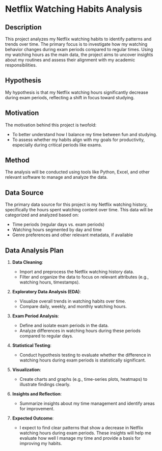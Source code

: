 # Netflix Watching Habits Analysis

## Description
This project analyzes my Netflix watching habits to identify patterns and trends over time. The primary focus is to investigate how my watching behavior changes during exam periods compared to regular times. Using my watching hours as the main data, the project aims to uncover insights about my routines and assess their alignment with my academic responsibilities.

## Hypothesis
My hypothesis is that my Netflix watching hours significantly decrease during exam periods, reflecting a shift in focus toward studying.

## Motivation
The motivation behind this project is twofold:
- To better understand how I balance my time between fun and studying.
- To assess whether my habits align with my goals for productivity, especially during critical periods like exams.
## Method
The analysis will be conducted using tools like Python, Excel, and other relevant software to manage and analyze the data.

## Data Source
The primary data source for this project is my Netflix watching history, specifically the hours spent watching content over time. This data will be categorized and analyzed based on:
- Time periods (regular days vs. exam periods)
- Watching hours segmented by day and time
- Genre preferences and other relevant metadata, if available

## Data Analysis Plan
1. **Data Cleaning**:
   - Import and preprocess the Netflix watching history data.
   - Filter and organize the data to focus on relevant attributes (e.g., watching hours, timestamps).

2. **Exploratory Data Analysis (EDA)**:
   - Visualize overall trends in watching habits over time.
   - Compare daily, weekly, and monthly watching hours.

3. **Exam Period Analysis**:
   - Define and isolate exam periods in the data.
   - Analyze differences in watching hours during these periods compared to regular days.

4. **Statistical Testing**:
   - Conduct hypothesis testing to evaluate whether the difference in watching hours during exam periods is statistically significant.

5. **Visualization**:
   - Create charts and graphs (e.g., time-series plots, heatmaps) to illustrate findings clearly.

6. **Insights and Reflection**:
   - Summarize insights about my time management and identify areas for improvement.
7. **Expected Outcome**:
   - I expect to find clear patterns that show a decrease in Netflix watching hours during exam periods. These insights will help me evaluate how well I manage my time and provide a basis        for improving my habits.

